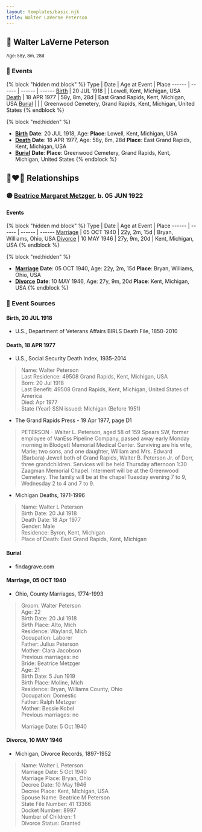 ```yaml
---
layout: templates/basic.njk
title: Walter LaVerne Peterson
---
```

## 🔵 Walter LaVerne Peterson
<small>Age: 58y, 8m, 28d</small>


### 📆 Events

{% block "hidden md:block" %}
Type | Date | Age at Event | Place
------ | ------ | ------ | ------
[Birth](#event-event-2) | 20 JUL 1918 |  | Lowell, Kent, Michigan, USA
[Death](#event-event-3) | 18 APR 1977 | 58y, 8m, 28d | East Grand Rapids, Kent, Michigan, USA
[Burial](#event-event-4) |  |  | Greenwood Cemetery, Grand Rapids, Kent, Michigan, United States
{% endblock %}

{% block "md:hidden" %}
- **[Birth](#event-event-2)**
**Date**: 20 JUL 1918, Age:
**Place**: Lowell, Kent, Michigan, USA
- **[Death](#event-event-3)**
**Date**: 18 APR 1977, Age: 58y, 8m, 28d
**Place**: East Grand Rapids, Kent, Michigan, USA
- **[Burial](#event-event-4)**
**Date**:
**Place**: Greenwood Cemetery, Grand Rapids, Kent, Michigan, United States
{% endblock %}

## 👩‍❤️‍👨 Relationships

### 🟣 [Beatrice Margaret Metzger](/people/7/79763948), b. 05 JUN 1922

#### Events

{% block "hidden md:block" %}
Type | Date | Age at Event | Place
------ | ------ | ------ | ------
[Marriage](#event-family-0-event-0) | 05 OCT 1940 | 22y, 2m, 15d | Bryan, Williams, Ohio, USA
[Divorce](#event-family-0-event-1) | 10 MAY 1946 | 27y, 9m, 20d | Kent, Michigan, USA
{% endblock %}

{% block "md:hidden" %}
- **[Marriage](#event-family-0-event-0)**
**Date**: 05 OCT 1940, Age: 22y, 2m, 15d
**Place**: Bryan, Williams, Ohio, USA
- **[Divorce](#event-family-0-event-1)**
**Date**: 10 MAY 1946, Age: 27y, 9m, 20d
**Place**: Kent, Michigan, USA
{% endblock %}

### 📰 Event Sources

#### <a id="event-event-2"></a> Birth, 20 JUL 1918
* U.S., Department of Veterans Affairs BIRLS Death File, 1850-2010

#### <a id="event-event-3"></a> Death, 18 APR 1977
* U.S., Social Security Death Index, 1935-2014
>   
  > Name: Walter Peterson  
  > Last Residence: 49508  Grand Rapids, Kent, Michigan, USA  
  > Born: 20 Jul 1918  
  > Last Benefit: 49508  Grand Rapids, Kent, Michigan, United States of America  
  > Died: Apr 1977  
  > State (Year) SSN issued: Michigan (Before 1951)
* The Grand Rapids Press  - 19 Apr 1977, page D1
>   
  > PETERSON - Walter L. Peterson, aged 58 of 159 Spears SW, former employee of VanEss Pipeline Company, passed away early Monday morning in Blodgett Memorial Medical Center. Surviving are his wife, Marie; two sons, and one daughter, William and Mrs. Edward (Barbara) Jewell both of Grand Rapids, Walter B. Peterson Jr. of Dorr, three grandchildren. Services will be held Thursday afternoon 1:30 Zaagman Memorial Chapel. Interment will be at the Greenwood Cemetery. The family will be at the chapel Tuesday evening 7 to 9, Wednesday 2 to 4 and 7 to 9.
* Michigan Deaths, 1971-1996
>   
  > Name: Walter L Peterson  
  > Birth Date: 20 Jul 1918  
  > Death Date: 18 Apr 1977  
  > Gender: Male  
  > Residence: Byron, Kent, Michigan  
  > Place of Death: East Grand Rapids, Kent, Michigan

#### <a id="event-event-4"></a> Burial
* findagrave.com
#### <a id="event-family-0-event-0"></a> Marriage, 05 OCT 1940
* Ohio, County Marriages, 1774-1993
>   
  > Groom: Walter Peterson  
  > Age: 22  
  > Birth Date: 20 Jul 1918  
  > Birth Place: Alto, Mich  
  > Residence: Wayland, Mich  
  > Occupation: Laborer  
  > Father: Julius Peterson  
  > Mother: Clara Jacobson  
  > Previous marriages: no  
  > Bride: Beatrice Metzger  
  > Age: 21  
  > Birth Date: 5 Jun 1919  
  > Birth Place: Moline, Mich  
  > Residence: Bryan, Williams County, Ohio  
  > Occupation: Domestic  
  > Father: Ralph Metzger  
  > Mother: Bessie Kobel  
  > Previous marriages: no  
  >   
  > Marriage Date: 5 Oct 1940

#### <a id="event-family-0-event-1"></a> Divorce, 10 MAY 1946
* Michigan, Divorce Records, 1897-1952
>   
  > Name: Walter L Peterson  
  > Marriage Date: 5 Oct 1940  
  > Marriage Place: Bryan, Ohio  
  > Decree Date: 10 May 1946  
  > Decree Place: Kent, Michigan, USA  
  > Spouse Name: Beatrice M Peterson  
  > State File Number: 41 13366  
  > Docket Number: 8997  
  > Number of Children: 1  
  > Divorce Status: Granted
